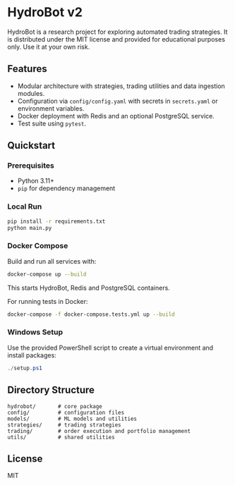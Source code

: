 # HydroBot v2

HydroBot is a research project for exploring automated trading strategies. It is distributed under the MIT license and provided for educational purposes only. Use it at your own risk.

## Features
* Modular architecture with strategies, trading utilities and data ingestion modules.
* Configuration via `config/config.yaml` with secrets in `secrets.yaml` or environment variables.
* Docker deployment with Redis and an optional PostgreSQL service.
* Test suite using `pytest`.

## Quickstart

### Prerequisites
* Python 3.11+
* `pip` for dependency management

### Local Run
```bash
pip install -r requirements.txt
python main.py
```

### Docker Compose
Build and run all services with:
```bash
docker-compose up --build
```
This starts HydroBot, Redis and PostgreSQL containers.

For running tests in Docker:
```bash
docker-compose -f docker-compose.tests.yml up --build
```

### Windows Setup
Use the provided PowerShell script to create a virtual environment and install packages:
```powershell
./setup.ps1
```

## Directory Structure
```
hydrobot/       # core package
config/         # configuration files
models/         # ML models and utilities
strategies/     # trading strategies
trading/        # order execution and portfolio management
utils/          # shared utilities
```

## License
MIT
